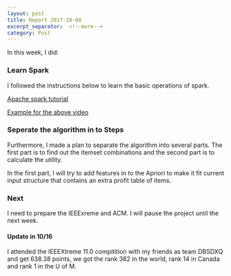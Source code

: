```yaml
---
layout: post
title: Report 2017-10-08
excerpt_separator:  <!--more-->
category: Post
---
```


In this week, I did:

### Learn Spark
I followed the instructions below to learn the basic operations of spark.

[Apache spark tutorial](https://www.youtube.com/watch?v=XJyG9j1TRfw)

[Example for the above video](https://github.com/mrm1001/spark_tutorial/blob/master/spark_tutorial.py)

### Seperate the algorithm in to Steps
Furthermore,  I made a plan to separate the algorithm into several parts. The first part is to find out the itemset combinations and the second part is to calculate the utility.

In the first part, I will try to add features in to the Apriori to make it fit current input structure that contains an extra profit table of items.

### Next
I need to prepare the IEEExreme and ACM. I will pause the project until the next week.

#### Update in 10/16

I attended the IEEEXtreme 11.0 compitition with my friends as team DBSDXQ and get 638.38 points, we got the rank 382 in the world, rank 14 in Canada and rank 1 in the U of M.
